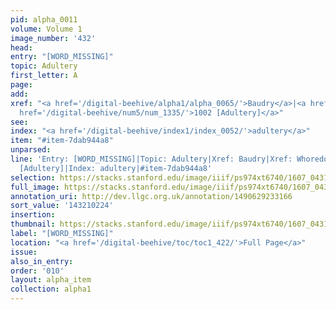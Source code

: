 ```yaml
---
pid: alpha_0011
volume: Volume 1
image_number: '432'
head:
entry: "[WORD_MISSING]"
topic: Adultery
first_letter: A
page:
add:
xref: "<a href='/digital-beehive/alpha1/alpha_0065/'>Baudry</a>|<a href='/digital-beehive/alpha5/alpha_1036/'>Whoredom</a>|<a
  href='/digital-beehive/num5/num_1335/'>1002 [Adultery]</a>"
see:
index: "<a href='/digital-beehive/index1/index_0052/'>adultery</a>"
item: "#item-7dab944a8"
unparsed:
line: 'Entry: [WORD_MISSING]|Topic: Adultery|Xref: Baudry|Xref: Whoredom|Xref: 1002
  [Adultery]|Index: adultery|#item-7dab944a8'
selection: https://stacks.stanford.edu/image/iiif/ps974xt6740/1607_0431/714,224,3138,432/full/0/default.jpg
full_image: https://stacks.stanford.edu/image/iiif/ps974xt6740/1607_0431/full/full/0/default.jpg
annotation_uri: http://dev.llgc.org.uk/annotation/1490629233166
sort_value: '143210224'
insertion:
thumbnail: https://stacks.stanford.edu/image/iiif/ps974xt6740/1607_0431/714,224,600,180/250,/0/default.jpg
label: "[WORD_MISSING]"
location: "<a href='/digital-beehive/toc/toc1_422/'>Full Page</a>"
issue:
also_in_entry:
order: '010'
layout: alpha_item
collection: alpha1
---
```


